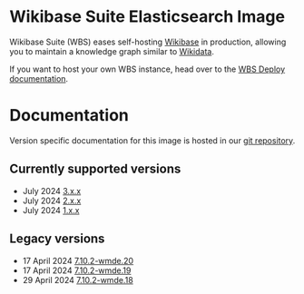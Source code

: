 # Wikibase Suite Elasticsearch Image

Wikibase Suite (WBS) eases self-hosting [Wikibase](https://wikiba.se) in production, allowing you to maintain a knowledge graph similar to [Wikidata](https://www.wikidata.org/wiki/Wikidata:Main_Page).

If you want to host your own WBS instance, head over to the [WBS Deploy documentation](https://github.com/wmde/wikibase-release-pipeline/blob/main/deploy/README.md).

# Documentation

Version specific documentation for this image is hosted in our [git repository](https://github.com/wmde/wikibase-release-pipeline/).

## Currently supported versions

- July 2024 [3.x.x](https://github.com/wmde/wikibase-release-pipeline/blob/deploy-3/build/elasticsearch/README.md)
- July 2024 [2.x.x](https://github.com/wmde/wikibase-release-pipeline/blob/deploy-2/build/elasticsearch/README.md)
- July 2024 [1.x.x](https://github.com/wmde/wikibase-release-pipeline/blob/deploy-1/build/elasticsearch/README.md)

## Legacy versions

- 17 April 2024 [7.10.2-wmde.20](https://github.com/wmde/wikibase-release-pipeline/blob/wmde.20/build/elasticsearch/README.md)
- 17 April 2024 [7.10.2-wmde.19](https://github.com/wmde/wikibase-release-pipeline/blob/wmde.19/build/elasticsearch/README.md)
- 29 April 2024 [7.10.2-wmde.18](https://github.com/wmde/wikibase-release-pipeline/blob/wmde.18/build/elasticsearch/README.md)
